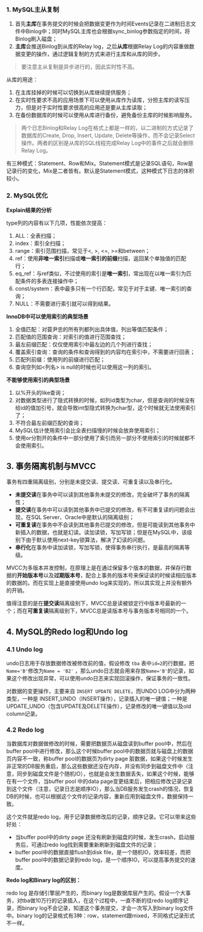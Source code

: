 ### 1. MySQL主从复制

1. 首先**主库**在事务提交的时候会把数据变更作为时间Events记录在二进制日志文件中Binlog中；同时MySQL主库也会根据sync_binlog参数指定的时间，将Binlog刷入磁盘；
2. **主库**会推送Binlog到从库的Relay log，之后**从库**根据Relay Log的内容重做数据变更的操作，通过逻辑复制的方式来进行主库和从库的同步。

> 要注意主从复制是异步进行的，因此实时性不高。

从库的用途：
1. 在主库挂掉的时候可以切换到从库继续提供服务；
2. 在实时性要求不高的应用场景下可以使用从库作为读库，分担主库的读写压力，但是对于实时性要求很高的应用还是要从主库读取；
3. 在备份数据库的时候可以使用从库进行备份，避免备份主库的时候影响服务。

> 两个日志Binlog和Relay Log在格式上都是一样的，以二进制的方式记录了数据库的Create, Drop, Insert, Update, Delete等操作，而不会记录Select操作。两者的区别是从库的SQL线程完成Relay Log中的事件之后就会删除Relay Log。

有三种模式：Statement、Row和Mix。Statement模式是记录SQL语句，Row是记录行的变化，Mix是二者皆有。默认是Statement模式，这种模式下日志的体积较小。

### 2. MySQL优化

**Explain结果的分析**

type列的内容有以下几项，性能依次提高：
1. ALL：全表扫描；
2. index：索引全扫描；
3. range：索引范围扫描，常见于<, >, <=, >=和between；
4. ref：使用**非唯一索引**扫描或**唯一索引的前缀**扫描，返回某个单独值的匹配行；
5. eq_ref：与ref类似，不过使用的索引是**唯一索引**，常出现在以唯一索引为匹配条件的多表连接操作中；
6. const/system：表中最多只有一个行匹配，常见于对于主键、唯一索引的查询；
7. NULL：不需要进行索引就可以得到结果。

**InnoDB中可以使用索引的典型场景**

1. 全值匹配：对蓑尹忠的所有列都列出具体值，列出等值匹配条件；
2. 匹配值的范围查询：对索引的值进行范围查找；
3. 最左前缀匹配：仅仅使用索引中最左边的几个列进行查找；
4. 覆盖索引查询：查询的条件和查询得到的内容均在索引中，不需要进行回表；
5. 匹配列前缀：使用列的前缀进行匹配；
6. 查询空列如<列名> is null的时候也可以使用这一列的索引。

**不能够使用索引的典型场景**

1. 以%开头的like查询；
2. 对数据类型进行了隐式转换的时候，如列id类型为char，但是查询的时候没有给id的值加引号，就会导致int型隐式转换为char型，这个时候就无法使用索引了；
3. 不符合最左前缀匹配的查询；
4. MySQL估计使用索引会比全表扫描慢的时候会放弃使用索引；
5. 使用or分割开的条件中一部分使用了索引而另一部分不使用索引的时候就都不会使用索引。

## 3. 事务隔离机制与MVCC

事务有四重隔离级别，分别是未提交读、提交读、可重复读以及串行化。

* **未提交读**在事务中可以读到其他事务未提交的修改，完全破坏了事务的隔离性；
* **提交读**在事务中可以读到其他事务中已提交的修改，有不可重复读的问题会出现，在SQL Server、Oracle中是默认的隔离级别；
* **可重复读**在事务中不会读到其他事务已提交的修改，但是可能读到其他事务中新插入的数据，也就是幻读。读加读锁，写加写锁；但是在MySQL中，该级别下由于默认使用next-key锁算法，解决了幻读的问题。
* **串行化**在事务中读加读锁，写加写锁，使得事务串行执行，是最高的隔离等级。

MVCC为多版本并发控制，在原理上是在通过保留多个版本的数据，并保存行数据的**开始版本号**以及**过期版本号**，配合上事务的版本号来保证读的时候读相应版本的数据的。而在实现上是直接使用undo log来实现的，所以其实现上并没有额外的开销。

值得注意的是在**提交读**隔离级别下，MVCC总是读被锁定行中版本号最新的一个；而在**可重复读**隔离级别下，MVCC总是读版本号与事务版本号相同的一个。

## 4. MySQL的Redo log和Undo log

### 4.1 Undo log

undo日志用于存放数据修改被修改前的值，假设修改 `tba` 表中`id=2`的行数据，把`Name='B'`修改为`Name = 'B2'` ，那么undo日志就会用来存放`Name='B'`的记录，如果这个修改出现异常，可以使用undo日志来实现回滚操作，保证事务的一致性。

对数据的变更操作，主要来自 `INSERT UPDATE DELETE`，而UNDO LOG中分为两种类型，一种是 INSERT_UNDO（INSERT操作），记录插入的唯一键值；一种是 UPDATE_UNDO（包含UPDATE及DELETE操作），记录修改的唯一键值以及old column记录。

### 4.2 Redo log

当数据库对数据做修改的时候，需要把数据页从磁盘读到buffer pool中，然后在buffer pool中进行修改，那么这个时候buffer pool中的数据页就与磁盘上的数据页内容不一致，称buffer pool的数据页为dirty page 脏数据，如果这个时候发生非正常的DB服务重启，那么这些数据还没在内存，并没有同步到磁盘文件中（注意，同步到磁盘文件是个随机IO），也就是会发生数据丢失，如果这个时候，能够在有一个文件，当buffer pool 中的data page变更结束后，把相应修改记录记录到这个文件（注意，记录日志是顺序IO），那么当DB服务发生crash的情况，恢复DB的时候，也可以根据这个文件的记录内容，重新应用到磁盘文件，数据保持一致。

这个文件就是redo log，用于记录数据修改后的记录，顺序记录。它可以带来这些好处：

* 当buffer pool中的dirty page 还没有刷新到磁盘的时候，发生crash，启动服务后，可通过redo log找到需要重新刷新到磁盘文件的记录；
* buffer pool中的数据直接flush到disk file，是一个随机IO，效率较差，而把buffer pool中的数据记录到redo log，是一个顺序IO，可以提高事务提交的速度。

**Redo log和Binary log的区别：**

redo log 是存储引擎层产生的，而binary log是数据库层产生的。假设一个大事务，对tba做10万行的记录插入，在这个过程中，一直不断的往redo log顺序记录，而binary log不会记录，知道这个事务提交，才会一次写入到binary log文件中。binary log的记录格式有3种：row，statement跟mixed，不同格式记录形式不一样。